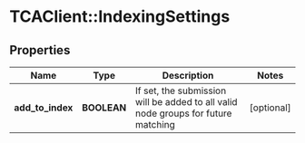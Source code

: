 # TCAClient::IndexingSettings

## Properties
Name | Type | Description | Notes
------------ | ------------- | ------------- | -------------
**add_to_index** | **BOOLEAN** | If set, the submission will be added to all valid node groups for future matching | [optional] 

